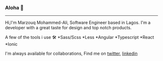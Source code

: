 ### Aloha 👋
***
Hi,I'm Marzouq Mohammed-Ali, Software Engineer based in Lagos. I'm a developer with a great taste for design and top notch products.

A few of the tools i use :hammer_and_wrench:
 *Sass/Scss
 *Less
 *Angular
 *Typescript
 *React
 *Ionic

I'm always available for collaborations, Find me on [twitter](https://twitter.com/__marzouq), [linkedin](https://www.linkedin.com/in/marzouq-mohammed-b17021156/) 
<!--
**Marzouq-mohd/Marzouq-mohd** is a ✨ _special_ ✨ repository because its `README.md` (this file) appears on your GitHub profile.

Here are some ideas to get you started:

- 🔭 I’m currently working on ...
- 🌱 I’m currently learning ...
- 👯 I’m looking to collaborate on ...
- 🤔 I’m looking for help with ...
- 💬 Ask me about ...
- 📫 How to reach me: ...
- 😄 Pronouns: ...
- ⚡ Fun fact: ...
-->
